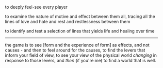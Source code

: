 to deeply feel-see every player

to examine the nature of motive and effect between them all, tracing all the lines of love and hate and rest and restlessness between them

to identify and test a selection of lines that yields life and healing over time

---

the game is to see [form and the experience of form] as effects, and not causes - and then to feel around for the causes, to find the levers that inform your field of view, to see your view of the physical world _changing_ in response to those levers, and _then_ (if you're me) to find a world that is well.
